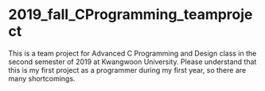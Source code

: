 # 2019_fall_CProgramming_teamproject

This is a team project for Advanced C Programming and Design class in the second semester of 2019 at Kwangwoon University.
Please understand that this is my first project as a programmer during my first year, so there are many shortcomings.

